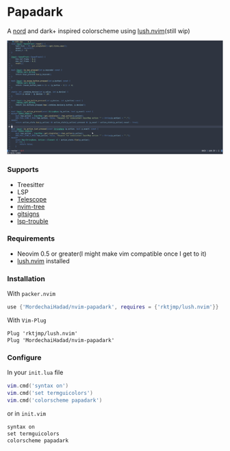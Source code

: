 Papadark
===
A [nord](https://www.nordtheme.com/) and dark+ inspired colorscheme using [lush.nvim](https://github.com/rktjmp/lush.nvim)(still wip)

![Colors Showcase](./assets/code.png)

### Supports
- Treesitter
- LSP
- [Telescope](https://github.com/nvim-telescope/telescope.nvim/)
- [nvim-tree](https://github.com/kyazdani42/nvim-tree.lua)
- [gitsigns](https://github.com/lewis6991/gitsigns.nvim)
- [lsp-trouble](https://github.com/folke/lsp-trouble.nvim)

### Requirements
- Neovim 0.5 or greater(I might make vim compatible once I get to it)
- [lush.nvim](https://github.com/rktjmp/lush.nvim) installed

### Installation
With `packer.nvim`
```lua
use {'MordechaiHadad/nvim-papadark', requires = {'rktjmp/lush.nvim'}}
```

With `Vim-Plug`
```vim
Plug 'rktjmp/lush.nvim'
Plug 'MordechaiHadad/nvim-papadark'
```

### Configure
In your `init.lua` file

```lua
vim.cmd('syntax on')
vim.cmd('set termguicolors')
vim.cmd('colorscheme papadark')
```

or in `init.vim`
```vim
syntax on
set termguicolors
colorscheme papadark
```
